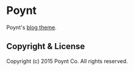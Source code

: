 # Poynt

Poynt's [blog theme](https://blog.poynt.com).

## Copyright & License

Copyright (c) 2015 Poynt Co. All rights reserved.
